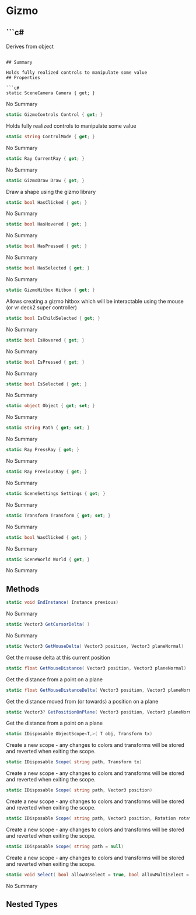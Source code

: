 # Gizmo

## ```c#
Derives from object
```

## Summary

Holds fully realized controls to manipulate some value
## Properties

```c#
static SceneCamera Camera { get; } 
```
No Summary
```c#
static GizmoControls Control { get; } 
```
Holds fully realized controls to manipulate some value
```c#
static string ControlMode { get; } 
```
No Summary
```c#
static Ray CurrentRay { get; } 
```
No Summary
```c#
static GizmoDraw Draw { get; } 
```
Draw a shape using the gizmo library
```c#
static bool HasClicked { get; } 
```
No Summary
```c#
static bool HasHovered { get; } 
```
No Summary
```c#
static bool HasPressed { get; } 
```
No Summary
```c#
static bool HasSelected { get; } 
```
No Summary
```c#
static GizmoHitbox Hitbox { get; } 
```
Allows creating a gizmo hitbox which will be interactable using the mouse (or vr deck2 super controller)
```c#
static bool IsChildSelected { get; } 
```
No Summary
```c#
static bool IsHovered { get; } 
```
No Summary
```c#
static bool IsPressed { get; } 
```
No Summary
```c#
static bool IsSelected { get; } 
```
No Summary
```c#
static object Object { get; set; } 
```
No Summary
```c#
static string Path { get; set; } 
```
No Summary
```c#
static Ray PressRay { get; } 
```
No Summary
```c#
static Ray PreviousRay { get; } 
```
No Summary
```c#
static SceneSettings Settings { get; } 
```
No Summary
```c#
static Transform Transform { get; set; } 
```
No Summary
```c#
static bool WasClicked { get; } 
```
No Summary
```c#
static SceneWorld World { get; } 
```
No Summary
## Methods

```c#
static void EndInstance( Instance previous) 
```
No Summary
```c#
static Vector3 GetCursorDelta( ) 
```
No Summary
```c#
static Vector3 GetMouseDelta( Vector3 position, Vector3 planeNormal) 
```
Get the mouse delta at this current position
```c#
static float GetMouseDistance( Vector3 position, Vector3 planeNormal) 
```
Get the distance from a point on a plane
```c#
static float GetMouseDistanceDelta( Vector3 position, Vector3 planeNormal) 
```
Get the distance moved from (or towards) a position on a plane
```c#
static Vector3? GetPositionOnPlane( Vector3 position, Vector3 planeNormal, Ray ray) 
```
Get the distance from a point on a plane
```c#
static IDisposable ObjectScope<T,>( T obj, Transform tx) 
```
Create a new scope - any changes to colors and transforms will be stored
and reverted when exiting the scope.
```c#
static IDisposable Scope( string path, Transform tx) 
```
Create a new scope - any changes to colors and transforms will be stored
and reverted when exiting the scope.
```c#
static IDisposable Scope( string path, Vector3 position) 
```
Create a new scope - any changes to colors and transforms will be stored
and reverted when exiting the scope.
```c#
static IDisposable Scope( string path, Vector3 position, Rotation rotation, float scale = 1) 
```
Create a new scope - any changes to colors and transforms will be stored
and reverted when exiting the scope.
```c#
static IDisposable Scope( string path = null) 
```
Create a new scope - any changes to colors and transforms will be stored
and reverted when exiting the scope.
```c#
static void Select( bool allowUnselect = true, bool allowMultiSelect = true) 
```
No Summary
## Nested Types

